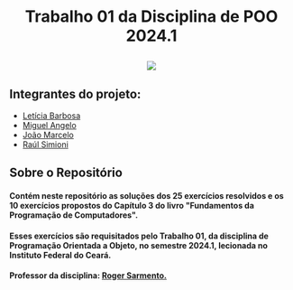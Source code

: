 <h1 align="center">
    <p> Trabalho 01 da Disciplina de POO 2024.1
    <div>
    <img src=https://img.shields.io/badge/Java-ED8B00?style=for-the-badge&logo=openjdk&logoColor=white>
</h1>

## Integrantes do projeto:
* [Letícia Barbosa](https://github.com/lbarbwsa)
* [Miguel Angelo](https://github.com/miangelw)
* [João Marcelo](https://github.com/jmcolombini)
* [Raúl Simioni](https://github.com/raulscarvalho)

## Sobre o Repositório
#### Contém neste repositório as soluções dos 25 exercícios resolvidos e os 10 exercícios propostos do Capítulo 3 do livro "Fundamentos da Programação de Computadores".

#### Esses exercícios são requisitados pelo Trabalho 01, da disciplina de Programação Orientada a Objeto, no semestre 2024.1, lecionada no Instituto Federal do Ceará. 

#### Professor da disciplina: [Roger Sarmento.](https://github.com/rogermsarmento)
